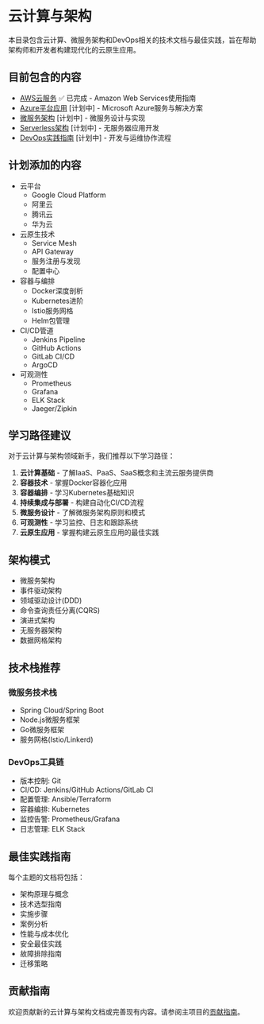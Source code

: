 # 云计算与架构

本目录包含云计算、微服务架构和DevOps相关的技术文档与最佳实践，旨在帮助架构师和开发者构建现代化的云原生应用。

## 目前包含的内容

- [AWS云服务](aws/README.md) ✅ 已完成 - Amazon Web Services使用指南
- [Azure平台应用](azure/README.md) [计划中] - Microsoft Azure服务与解决方案
- [微服务架构](microservices/README.md) [计划中] - 微服务设计与实现
- [Serverless架构](serverless/README.md) [计划中] - 无服务器应用开发
- [DevOps实践指南](devops/README.md) [计划中] - 开发与运维协作流程

## 计划添加的内容

- 云平台
  - Google Cloud Platform
  - 阿里云
  - 腾讯云
  - 华为云
- 云原生技术
  - Service Mesh
  - API Gateway
  - 服务注册与发现
  - 配置中心
- 容器与编排
  - Docker深度剖析
  - Kubernetes进阶
  - Istio服务网格
  - Helm包管理
- CI/CD管道
  - Jenkins Pipeline
  - GitHub Actions
  - GitLab CI/CD
  - ArgoCD
- 可观测性
  - Prometheus
  - Grafana
  - ELK Stack
  - Jaeger/Zipkin

## 学习路径建议

对于云计算与架构领域新手，我们推荐以下学习路径：

1. **云计算基础** - 了解IaaS、PaaS、SaaS概念和主流云服务提供商
2. **容器技术** - 掌握Docker容器化应用
3. **容器编排** - 学习Kubernetes基础知识
4. **持续集成与部署** - 构建自动化CI/CD流程
5. **微服务设计** - 了解微服务架构原则和模式
6. **可观测性** - 学习监控、日志和跟踪系统
7. **云原生应用** - 掌握构建云原生应用的最佳实践

## 架构模式

- 微服务架构
- 事件驱动架构
- 领域驱动设计(DDD)
- 命令查询责任分离(CQRS)
- 演进式架构
- 无服务器架构
- 数据网格架构

## 技术栈推荐

### 微服务技术栈
- Spring Cloud/Spring Boot
- Node.js微服务框架
- Go微服务框架
- 服务网格(Istio/Linkerd)

### DevOps工具链
- 版本控制: Git
- CI/CD: Jenkins/GitHub Actions/GitLab CI
- 配置管理: Ansible/Terraform
- 容器编排: Kubernetes
- 监控告警: Prometheus/Grafana
- 日志管理: ELK Stack

## 最佳实践指南

每个主题的文档将包括：

- 架构原理与概念
- 技术选型指南
- 实施步骤
- 案例分析
- 性能与成本优化
- 安全最佳实践
- 故障排除指南
- 迁移策略

## 贡献指南

欢迎贡献新的云计算与架构文档或完善现有内容。请参阅主项目的[贡献指南](../../CONTRIBUTING.md)。 